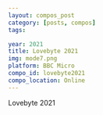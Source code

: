 ```yaml
---
layout: compos_post
category: [posts, compos]
tags: 

year: 2021
title: Lovebyte 2021
img: mode7.png
platform: BBC Micro
compo_id: lovebyte2021
compo_location: Online
---
```

Lovebyte 2021


